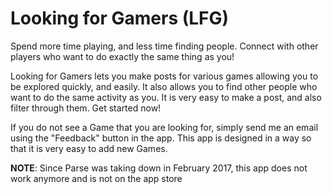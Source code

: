 # Looking for Gamers (LFG)

Spend more time playing, and less time finding people.
Connect with other players who want to do exactly the same thing as you! 

Looking for Gamers lets you make posts for various games allowing you to be explored quickly, and easily. It also allows you to find other people who want to do the same activity as you. It is very easy to make a post, and also filter through them. Get started now!

If you do not see a Game that you are looking for, simply send me an email using the "Feedback" button in the app. This app is designed in a way so that it is very easy to add new Games.

__NOTE__: Since Parse was taking down in February 2017, this app does not work anymore and is not on the app store
